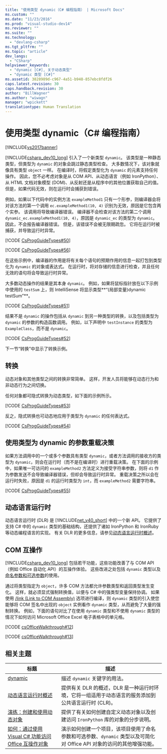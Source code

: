 ```yaml
---
title: "使用类型 dynamic（C# 编程指南） | Microsoft Docs"
ms.custom: ""
ms.date: "11/23/2016"
ms.prod: "visual-studio-dev14"
ms.reviewer: ""
ms.suite: ""
ms.technology: 
  - "devlang-csharp"
ms.tgt_pltfrm: ""
ms.topic: "article"
dev_langs: 
  - "CSharp"
helpviewer_keywords: 
  - "dynamic [C#], 关于动态类型"
  - "dynamic 类型 [C#]"
ms.assetid: 3828989d-c967-4a51-b948-857ebc8fdf26
caps.latest.revision: 30
caps.handback.revision: 30
author: "BillWagner"
ms.author: "wiwagn"
manager: "wpickett"
translationtype: Human Translation
---
```

# 使用类型 dynamic（C# 编程指南）
[!INCLUDE[vs2017banner](../../../csharp/includes/vs2017banner.md)]

[!INCLUDE[csharp_dev10_long](../../../csharp/programming-guide/classes-and-structs/includes/csharp_dev10_long_md.md)] 引入了一个新类型 `dynamic`。  该类型是一种静态类型，但类型为 `dynamic` 的对象会跳过静态类型检查。  大多数情况下，该对象就像具有类型 `object` 一样。  在编译时，将假定类型化为 `dynamic` 的元素支持任何操作。  因此，您不必考虑对象是从 COM API、从动态语言（例如 IronPython）、从 HTML 文档对象模型 \(DOM\)、从反射还是从程序中的其他位置获取自己的值。  但是，如果代码无效，则在运行时会捕获到错误。  
  
 例如，如果以下代码中的实例方法 `exampleMethod1` 只有一个形参，则编译器会将对该方法的第一个调用 `ec.exampleMethod1(10, 4)` 识别为无效，原因是它包含两个实参。  该调用将导致编译器错误。  编译器不会检查对该方法的第二个调用 `dynamic_ec.exampleMethod1(10, 4)`，原因是 `dynamic_ec` 的类型为 `dynamic`。  因此，不会报告编译器错误。  但是，该错误不会被无限期疏忽。  它将在运行时被捕获，并导致运行时异常。  
  
 [!CODE [CsProgGuideTypes#50](../CodeSnippet/VS_Snippets_VBCSharp/CsProgGuideTypes#50)]  
  
 [!CODE [CsProgGuideTypes#56](../CodeSnippet/VS_Snippets_VBCSharp/CsProgGuideTypes#56)]  
  
 在这些示例中，编译器的作用是将有关每个语句的预期作用的信息一起打包到类型化为 `dynamic` 的对象或表达式。  在运行时，将对存储的信息进行检查，并且任何无效的语句将会导致运行时异常。  
  
 大多数动态操作的结果是其本身 `dynamic`。  例如，如果将鼠标指针放在以下示例中使用的 `testSum` 上，则 IntelliSense 将显示类型**“\(局部变量\)dynamic testSum”**。  
  
 [!CODE [CsProgGuideTypes#51](../CodeSnippet/VS_Snippets_VBCSharp/CsProgGuideTypes#51)]  
  
 结果不是 `dynamic` 的操作包括从 `dynamic` 到另一种类型的转换，以及包括类型为 `dynamic` 的参数的构造函数调用。  例如，以下声明中 `testInstance` 的类型为 `ExampleClass`，而不是 `dynamic`。  
  
 [!CODE [CsProgGuideTypes#52](../CodeSnippet/VS_Snippets_VBCSharp/CsProgGuideTypes#52)]  
  
 下一节“转换”中显示了转换示例。  
  
## 转换  
 动态对象和其他类型之间的转换非常简单。  这样，开发人员将能够在动态行为和非动态行为之间切换。  
  
 任何对象都可隐式转换为动态类型，如下面的示例所示。  
  
 [!CODE [CsProgGuideTypes#53](../CodeSnippet/VS_Snippets_VBCSharp/CsProgGuideTypes#53)]  
  
 反之，隐式转换也可动态地应用于类型为 `dynamic` 的任何表达式。  
  
 [!CODE [CsProgGuideTypes#54](../CodeSnippet/VS_Snippets_VBCSharp/CsProgGuideTypes#54)]  
  
## 使用类型为 dynamic 的参数重载决策  
 如果方法调用中的一个或多个参数具有类型 `dynamic`，或者方法调用的接收方的类型为 `dynamic`，则会在运行时（而不是在编译时）进行重载决策。  在下面的示例中，如果唯一可访问的 `exampleMethod2` 方法定义为接受字符串参数，则将 `d1` 作为参数发送不会导致编译器错误，但却会导致运行时异常。  重载决策之所以会在运行时失败，原因是 `d1` 的运行时类型为 `int`，而 `exampleMethod2` 需要字符串。  
  
 [!CODE [CsProgGuideTypes#55](../CodeSnippet/VS_Snippets_VBCSharp/CsProgGuideTypes#55)]  
  
## 动态语言运行时  
 动态语言运行时 \(DLR\) 是 [!INCLUDE[net_v40_short](../../../csharp/programming-guide/types/includes/net_v40_short_md.md)] 中的一个新 API。  它提供了支持 C\# 中的 `dynamic` 类型的基础结构，还提供了诸如 IronPython 和 IronRuby 等动态编程语言的实现。  有关 DLR 的更多信息，请参见[动态语言运行时概述](../Topic/Dynamic%20Language%20Runtime%20Overview.md)。  
  
## COM 互操作  
 [!INCLUDE[csharp_dev10_long](../../../csharp/programming-guide/classes-and-structs/includes/csharp_dev10_long_md.md)] 包括若干功能，这些功能改善了与 COM API（例如 Office 自动化 API）的互操作体验。  这些改进之处包括 `dynamic` 类型以及[命名参数和可选参数](../../../csharp/programming-guide/classes-and-structs/named-and-optional-arguments.md)的使用。  
  
 通过将类型指定为 `object`，许多 COM 方法都允许参数类型和返回类型发生变化。  这样，就必须显式强制转换值，以便与 C\# 中的强类型变量保持协调。  如果使用 [\/link \(Link to COM Assembly\)](../../../csharp/language-reference/compiler-options/link-compiler-option.md) 选项进行编译，则 `dynamic` 类型的引入使您能够将 COM 签名中出现的 `object` 实例看作 `dynamic` 类型，从而避免了大量的强制转换。  例如，下面的语句对比了在使用 `dynamic` 类型和不使用 `dynamic` 类型的情况下如何访问 Microsoft Office Excel 电子表格中的单元格。  
  
 [!CODE [csOfficeWalkthrough#12](../CodeSnippet/VS_Snippets_VBCSharp/csofficewalkthrough#12)]  
  
 [!CODE [csOfficeWalkthrough#13](../CodeSnippet/VS_Snippets_VBCSharp/csofficewalkthrough#13)]  
  
## 相关主题  
  
|标题|描述|  
|--------|--------|  
|[dynamic](../../../csharp/language-reference/keywords/dynamic.md)|描述 `dynamic` 关键字的用法。|  
|[动态语言运行时概述](../Topic/Dynamic%20Language%20Runtime%20Overview.md)|提供有关 DLR 的概述，DLR 是一种运行时环境，它将一组适用于动态语言的服务添加到公共语言运行时 \(CLR\)。|  
|[演练：创建和使用动态对象](../../../csharp/programming-guide/types/walkthrough-creating-and-using-dynamic-objects.md)|提供了有关如何创建自定义动态对象以及创建访问 `IronPython` 库的对象的分步说明。|  
|[如何：通过使用 Visual C\# 功能访问 Office 互操作对象](../../../csharp/programming-guide/interop/how-to-access-office-onterop-objects.md)|演示如何创建一个项目，该项目使用了命名参数和可选参数、`dynamic` 类型以及可简化对 Office API 对象的访问的其他增强功能。|